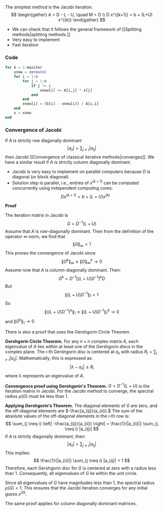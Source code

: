 The simplest method is the Jacobi iteration.
$$
\begin{gather}
A = D - L - U, \quad M = D \\
D x^{(k+1)} = b + (L+U) x^{(k)}
\end{gather}
$$
- We can check that it follows the general framework of [[Splitting methods|splitting methods.]]
- Very easy to implement
- Fast iteration

### Code

```julia
for k = 1:maxiter
    xnew = zeros(n)
    for i = 1:n
        for j = 1:n
            if j != i
                xnew[i] += A[i,j] * x[j]
            end
        end
        xnew[i] = (b[i] - xnew[i]) / A[i,i]
    end
    x = xnew
end
```

### Convergence of Jacobi

If $A$ is strictly row diagonally dominant
$$
|a_{ii}| > \sum_{j \neq i} |a_{ij}|
$$
then Jacobi [[Convergence of classical iterative methods|converges]]. We have a similar result if $A$ is strictly column diagonally dominant.

- Jacobi is very easy to implement on parallel computers because $D$ is diagonal (or block diagonal).
- Solution step is parallel, i.e., entries of $x^{(k+1)}$ can be computed concurrently using independent computing cores:
$$
D x^{(k+1)} = b + (L+U) x^{(k)}
$$

**Proof**

The iteration matrix in Jacobi is
$$
G = D^{-1} (L+U)
$$
Assume that $A$ is row-diagonally dominant. Then from the definition of the operator $\infty$ norm, we find that
$$
\|G\|_\infty < 1
$$
This proves the convergence of Jacobi since
$$
\|G^k\|_\infty \le \|G\|_\infty^k \to 0
$$
Assume now that $A$ is column-diagonally dominant. Then:
$$
G^k = D^{-1} [ (L+U) D^{-1} ]^k D
$$
But
$$
\|(L+U) D^{-1}\|_1 < 1
$$
So
$$
\Big \| \big((L+U) D^{-1} \big)^k \Big \|_1 \le \|(L+U) D^{-1}\|_1^k \to 0
$$
and $\|G^k\|_1 \to 0.$

There is also a proof that uses the Gershgorin Circle Theorem.

**Gershgorin Circle Theorem.** For any $n \times n$ complex matrix $A$, each eigenvalue of $A$ lies within at least one of the Gershgorin discs in the complex plane. The $i$-th Gershgorin disc is centered at $a_{ii}$ with radius $R_i = \sum_{j \neq i} |a_{ij}|.$ Mathematically, this is expressed as:
$$
| \lambda - a_{ii} | \leq R_i 
$$
where $\lambda$ represents an eigenvalue of $A.$

**Convergence proof using Gershgorin's Theorem.** $G = D^{-1} (L+U)$ is the iteration matrix in Jacobi. For the Jacobi method to converge, the spectral radius $\rho(G)$ must be less than 1.

**Applying Gershgorin's Theorem.** The diagonal elements of $G$ are zero, and the off-diagonal elements are $-\frac{a_{ij}}{a_{ii}}.$ The sum of the absolute values of the off-diagonal elements in the $i$-th row is:
$$
\sum_{j \neq i} \left| -\frac{a_{ij}}{a_{ii}} \right| = \frac{1}{|a_{ii}|} \sum_{j \neq i} |a_{ij}|
$$
If $A$ is strictly diagonally dominant, then:
$$
|a_{ii}| > \sum_{j \neq i} |a_{ij}|
$$
This implies:
$$
\frac{1}{|a_{ii}|} \sum_{j \neq i} |a_{ij}| < 1
$$
Therefore, each Gershgorin disc for $G$ is centered at zero with a radius less than 1. Consequently, all eigenvalues of $G$ lie within the unit circle.

Since all eigenvalues of $G$ have magnitudes less than 1, the spectral radius $\rho(G) < 1.$ This ensures that the Jacobi iteration converges for any initial guess $x^{(0)}.$ 

The same proof applies for column diagonally dominant matrices.